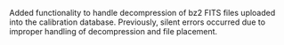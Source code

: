 Added functionality to handle decompression of bz2 FITS files uploaded into the calibration database. Previously, silent errors occurred due to improper handling of decompression and file placement.
